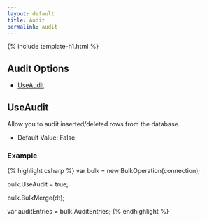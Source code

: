 ```yaml
---
layout: default
title: Audit
permalink: audit
---
```


{% include template-h1.html %}

## Audit Options
- [UseAudit](#useaudit)

## UseAudit
Allow you to audit inserted/deleted rows from the database.

- Default Value: False

### Example
{% highlight csharp %}
var bulk = new BulkOperation(connection);

bulk.UseAudit = true;

bulk.BulkMerge(dt);

var auditEntries = bulk.AuditEntries;
{% endhighlight %}
